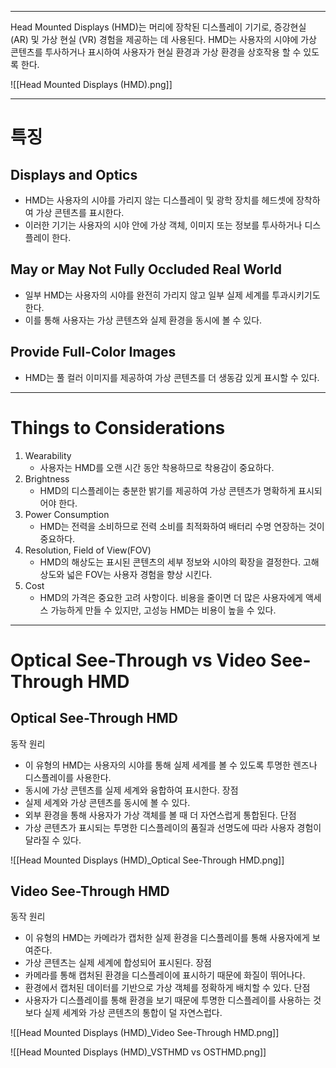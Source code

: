
---
Head Mounted Displays (HMD)는 머리에 장착된 디스플레이 기기로, 증강현실 (AR)  및 가상 현실 (VR) 경험을 제공하는 데 사용된다. HMD는 사용자의 시야에 가상 콘텐츠를 투사하거나 표시하여 사용자가 현실 환경과 가상 환경을 상호작용 할 수 있도록 한다.

![[Head Mounted Displays (HMD).png]]

---
# 특징

## Displays and Optics

- HMD는 사용자의 시야를 가리지 않는 디스플레이 및 광학 장치를 헤드셋에 장착하여 가상 콘텐츠를 표시한다.
- 이러한 기기는 사용자의 시야 안에 가상 객체, 이미지 또는 정보를 투사하거나 디스플레이 한다.

## May or May Not Fully Occluded Real World

- 일부 HMD는 사용자의 시야를 완전히 가리지 않고 일부 실제 세계를 투과시키기도 한다.
- 이를 통해 사용자는 가상 콘텐츠와 실제 환경을 동시에 볼 수 있다.

## Provide Full-Color Images

- HMD는 풀 컬러 이미지를 제공하여 가상 콘텐츠를 더 생동감 있게 표시할 수 있다.

---
# Things to Considerations

1. Wearability
   - 사용자는 HMD를 오랜 시간 동안 착용하므로 착용감이 중요하다.
2. Brightness
   - HMD의 디스플레이는 충분한 밝기를 제공하여 가상 콘텐츠가 명확하게 표시되어야 한다.
3. Power Consumption
   - HMD는 전력을 소비하므로 전력 소비를 최적화하여 배터리 수명 연장하는 것이 중요하다.
4. Resolution, Field of View(FOV)
   - HMD의 해상도는 표시된 콘텐츠의 세부 정보와 시야의 확장을 결정한다. 고해상도와 넓은 FOV는 사용자 경험을 향상 시킨다.
5. Cost
   - HMD의 가격은 중요한 고려 사항이다. 비용을 줄이면 더 많은 사용자에게 액세스 가능하게 만들 수 있지만, 고성능 HMD는 비용이 높을 수 있다.

---
# Optical See-Through vs Video See-Through HMD

## Optical See-Through HMD

동작 원리
- 이 유형의 HMD는 사용자의 시야를 통해 실제 세계를 볼 수 있도록 투명한 렌즈나 디스플레이를 사용한다.
- 동시에 가상 콘텐츠를 실제 세계와 융합하여 표시한다.
장점
- 실제 세계와 가상 콘텐츠를 동시에 볼 수 있다.
- 외부 환경을 통해 사용자가 가상 객체를 볼 때 더 자연스럽게 통합된다.
단점
- 가상 콘텐츠가 표시되는 투명한 디스플레이의 품질과 선명도에 따라 사용자 경험이 달라질 수 있다.

![[Head Mounted Displays (HMD)_Optical See-Through HMD.png]]
## Video See-Through HMD

동작 원리
- 이 유형의 HMD는 카메라가 캡처한 실제 환경을 디스플레이를 통해 사용자에게 보여준다.
- 가상 콘텐츠는 실제 세계에 합성되어 표시된다.
장점
- 카메라를 통해 캡처된 환경을 디스플레이에 표시하기 때문에 화질이 뛰어나다.
- 환경에서 캡처된 데이터를 기반으로 가상 객체를 정확하게 배치할 수 있다.
단점
- 사용자가 디스플레이를 통해 환경을 보기 때문에 투명한 디스플레이를 사용하는 것 보다 실제 세계와 가상 콘텐츠의 통합이 덜 자연스럽다.

![[Head Mounted Displays (HMD)_Video See-Through HMD.png]]

![[Head Mounted Displays (HMD)_VSTHMD vs OSTHMD.png]]